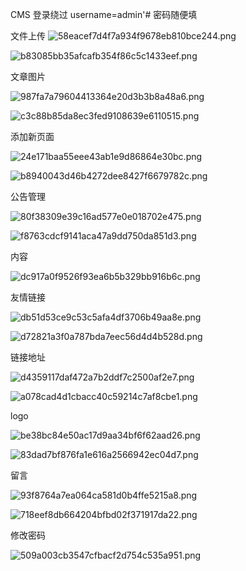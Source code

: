 CMS
登录绕过
username=admin'# 密码随便填

文件上传
![58eacef7d4f7a934f9678eb810bce244.png](../_resources/58eacef7d4f7a934f9678eb810bce244.png)

![b83085bb35afcafb354f86c5c1433eef.png](../_resources/b83085bb35afcafb354f86c5c1433eef.png)

文章图片

![987fa7a79604413364e20d3b3b8a48a6.png](../_resources/987fa7a79604413364e20d3b3b8a48a6.png)

![c3c88b85da8ec3fed9108639e6110515.png](../_resources/c3c88b85da8ec3fed9108639e6110515.png)

添加新页面

![24e171baa55eee43ab1e9d86864e30bc.png](../_resources/24e171baa55eee43ab1e9d86864e30bc.png)

![b8940043d46b4272dee8427f6679782c.png](../_resources/b8940043d46b4272dee8427f6679782c.png)

公告管理

![80f38309e39c16ad577e0e018702e475.png](../_resources/80f38309e39c16ad577e0e018702e475.png)

![f8763cdcf9141aca47a9dd750da851d3.png](../_resources/f8763cdcf9141aca47a9dd750da851d3.png)

内容

![dc917a0f9526f93ea6b5b329bb916b6c.png](../_resources/dc917a0f9526f93ea6b5b329bb916b6c.png)

友情链接

![db51d53ce9c53c5afa4df3706b49aa8e.png](../_resources/db51d53ce9c53c5afa4df3706b49aa8e.png)

![d72821a3f0a787bda7eec56d4d4b528d.png](../_resources/d72821a3f0a787bda7eec56d4d4b528d.png)

链接地址

![d4359117daf472a7b2ddf7c2500af2e7.png](../_resources/d4359117daf472a7b2ddf7c2500af2e7.png)

![a078cad4d1cbacc40c59214c7af8cbe1.png](../_resources/a078cad4d1cbacc40c59214c7af8cbe1.png)

logo

![be38bc84e50ac17d9aa34bf6f62aad26.png](../_resources/be38bc84e50ac17d9aa34bf6f62aad26.png)

![83dad7bf876fa1e616a2566942ec04d7.png](../_resources/83dad7bf876fa1e616a2566942ec04d7.png)

留言

![93f8764a7ea064ca581d0b4ffe5215a8.png](../_resources/93f8764a7ea064ca581d0b4ffe5215a8.png)

![718eef8db664204bfbd02f371917da22.png](../_resources/718eef8db664204bfbd02f371917da22.png)

修改密码

![509a003cb3547cfbacf2d754c535a951.png](../_resources/509a003cb3547cfbacf2d754c535a951.png)